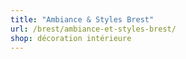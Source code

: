 ```yaml
---
title: "Ambiance & Styles Brest"
url: /brest/ambiance-et-styles-brest/
shop: décoration intérieure
---
```

